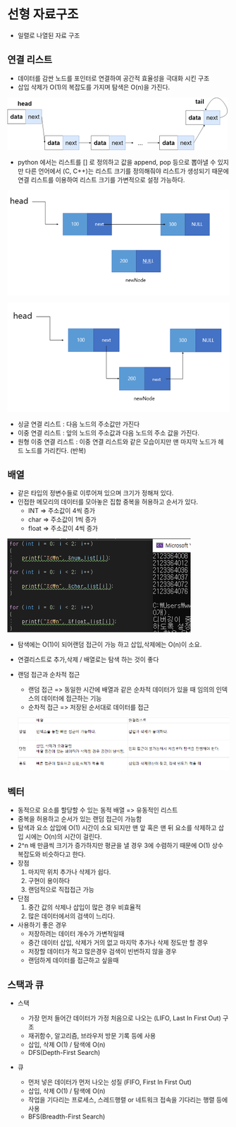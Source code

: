 # 선형 자료구조
  - 일렬로 나열된 자료 구조
  
## 연결 리스트
  - 데이터를 감싼 노드를 포인터로 연결하여 공간적 효율성을 극대화 시킨 구조
  - 삽입 삭제가 O(1)의 복잡도를 가지며 탐색은 O(n)을 가진다.

  ![1](images/1.png)

  - python 에서는 리스트를 [] 로 정의하고 값을 append, pop 등으로 뽑아낼 수 있지만 다른 언어에서 (C, C++)는 리스트 크기를 정의해줘야 리스트가 생성되기 때문에 연결 리스트를 이용하여 리스트 크기를 가변적으로 설정 가능하다.

  ![2](images/2.png)

  ![3](images/3.png)

  - 싱글 연결 리스트 : 다음 노드의 주소값만 가진다
  - 이중 연결 리스트 : 앞의 노드의 주소값과 다음 노드의 주소 값을 가진다.
  - 원형 이중 연결 리스트 : 이중 연결 리스트와 같은 모습이지만 맨 마지막 노드가 헤드 노드를 가리킨다. (반복)

## 배열
  - 같은 타입의 정변수들로 이루어져 있으며 크기가 정해져 있다.
  - 인접한 메모리의 데이터를 모아놓은 집합 중복을 허용하고 순서가 있다.
    - INT => 주소값이 4씩 증가
    - char => 주소값이 1씩 증가
    - float => 주소값이 4씩 증가
    
  ![4](images/4.PNG)

  - 탐색에는 O(1)이 되어랜덤 접근이 가능 하고 삽입,삭제에는 O(n)이 소요.
  - 연결리스트로 추가,삭제 / 배열로는 탐색 하는 것이 좋다

  - 랜덤 접근과 순차적 접근
    - 랜덤 접근 => 동일한 시간에 배열과 같은 순차적 데이터가 있을 때 임의의 인덱스의 데이터에 접근하는 기능
    - 순차적 접근 => 저장된 순서대로 데이터를 접근

    ![5](images/5.PNG)

## 벡터
  - 동적으로 요소를 할당할 수 있는 동적 배열 => 유동적인 리스트
  - 중복을 허용하고 순서가 있는 랜덤 접근이 가능함
  - 탐색과 요소 삽입에 O(1) 시간이 소요 되지만 맨 앞 혹은 맨 뒤 요소를 삭제하고 삽입 시에는 O(n)의 시간이 걸린다.
  - 2^n 배 만큼씩 크기가 증가하지만 평균을 낼 경우 3에 수렴하기 때문에 O(1) 상수 복잡도와 비슷하다고 한다.
  - 장점
    1. 마지막 위치 추가나 삭제가 쉽다.
    2. 구현이 용이하다
    3. 랜덤적으로 직접접근 가능
  - 단점
    1. 중간 값의 삭제나 삽입이 많은 경우 비효율적
    2. 많은 데이터에서의 검색이 느리다.
  - 사용하기 좋은 경우
    - 저장하려는 데이터 개수가 가변적일때
    - 중간 데이터 삽입, 삭제가 거의 없고 마지막 추가나 삭제 정도만 할 경우
    - 저장할 데이터가 적고 많은경우 검색이 빈번하지 않을 경우
    - 랜덤하게 데이터를 접근하고 싶을때

## 스택과 큐
  - 스택
    - 가장 먼저 들어간 데이터가 가정 처음으로 나오는 (LIFO, Last In First Out) 구조
    - 재귀함수, 알고리즘, 브라우저 방문 기록 등에 사용
    - 삽입, 삭제 O(1) / 탐색에 O(n)
    - DFS(Depth-First Search)
    
  - 큐
    - 먼저 넣은 데이터가 먼저 나오는 성질 (FIFO, First In First Out)
    - 삽입, 삭제 O(1) / 탐색에 O(n)
    - 작업을 기다리는 프로세스, 스레드행렬 or 네트워크 접속을 기다리는 행렬 등에 사용
    - BFS(Breadth-First Search)